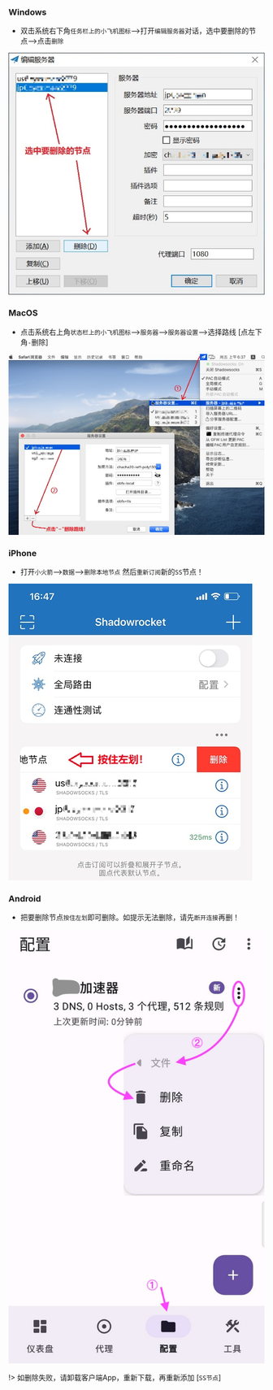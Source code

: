 ### Windows

*  双击系统右下角`任务栏上的小飞机图标`-->打开`编辑服务器`对话，选中要删除的节点-->点击`删除`

![windows](media/win/del.jpg ':size=640')

### MacOS

*  点击系统右上角`状态栏上的小飞机图标`-->`服务器`-->`服务器设置`-->选择路线 [点左下角`-`删除]

![macos](media/mac/del.jpg ':size=640')

### iPhone 

*  打开`小火箭`-->`数据`-->`删除本地节点` 然后`重新订阅`新的`SS`节点！

![apple](media/apple/del.jpg ':size=480')

### Android

*  把要删除节点`按住左划`即可删除。如提示无法删除，请先`断开连接`再删！

![android](media/android/del.jpg ':size=480')

!> 如删除失败，请卸载客户端App，重新下载，再重新添加 [`SS节点`]
